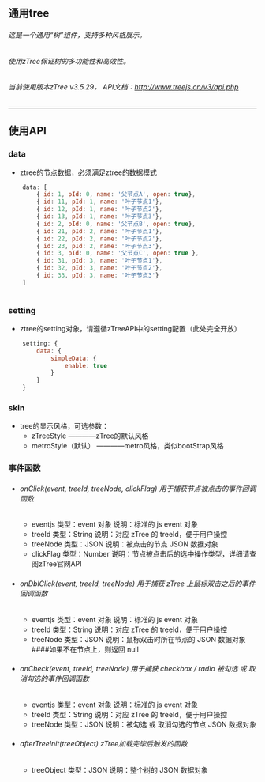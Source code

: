 
## 通用tree

###### 这是一个通用“树”组件，支持多种风格展示。

###### 使用zTree保证树的多功能性和高效性。

###### 当前使用版本zTree v3.5.29， API文档：http://www.treejs.cn/v3/api.php

---
## 使用API


### data

* ztree的节点数据，必须满足ztree的数据模式

```javascript
    data: [
        { id: 1, pId: 0, name: '父节点A', open: true},
        { id: 11, pId: 1, name: '叶子节点1'},
        { id: 12, pId: 1, name: '叶子节点2'},
        { id: 13, pId: 1, name: '叶子节点3'},
        { id: 2, pId: 0, name: '父节点B', open: true},
        { id: 21, pId: 2, name: '叶子节点1'},
        { id: 22, pId: 2, name: '叶子节点2'},
        { id: 23, pId: 2, name: '叶子节点3'},
        { id: 3, pId: 0, name: '父节点C', open: true },
        { id: 31, pId: 3, name: '叶子节点1'},
        { id: 32, pId: 3, name: '叶子节点2'},
        { id: 33, pId: 3, name: '叶子节点3'}
    ]
    
```
### setting

* ztree的setting对象，请遵循zTreeAPI中的setting配置（此处完全开放）

```javascript
    setting: {
        data: {
            simpleData: {
                enable: true
            }
        }
    }
```

### skin

* tree的显示风格，可选参数：
    *  zTreeStyle  ————zTree的默认风格
    *  metroStyle（默认）  ————metro风格，类似bootStrap风格

### 事件函数

* ###### onClick(event, treeId, treeNode, clickFlag) 用于捕获节点被点击的事件回调函数
    * eventjs 类型：event 对象 说明：标准的 js event 对象
    * treeId  类型：String 说明：对应 zTree 的 treeId，便于用户操控
    * treeNode  类型：JSON 说明：被点击的节点 JSON 数据对象
    * clickFlag  类型：Number 说明：节点被点击后的选中操作类型，详细请查阅zTree官网API


* ###### onDblClick(event, treeId, treeNode) 用于捕获 zTree 上鼠标双击之后的事件回调函数
    * eventjs 类型：event 对象 说明：标准的 js event 对象
    * treeId  类型：String 说明：对应 zTree 的 treeId，便于用户操控
    * treeNode  类型：JSON 说明：鼠标双击时所在节点的 JSON 数据对象  ####如果不在节点上，则返回 null


* ###### onCheck(event, treeId, treeNode) 用于捕获 checkbox / radio 被勾选 或 取消勾选的事件回调函数
    * eventjs 类型：event 对象 说明：标准的 js event 对象
    * treeId  类型：String 说明：对应 zTree 的 treeId，便于用户操控
    * treeNode  类型：JSON 说明：被勾选 或 取消勾选的节点 JSON 数据对象


* ###### afterTreeInit(treeObject)  zTree加载完毕后触发的函数
    * treeObject  类型：JSON 说明：整个树的 JSON 数据对象
    
